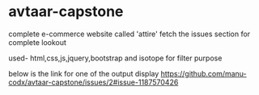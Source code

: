 # avtaar-capstone

complete e-commerce website called 'attire'
fetch the issues section for complete lookout

used- html,css,js,jquery,bootstrap and isotope for filter purpose

below is the link for one of the output display
https://github.com/manu-codx/avtaar-capstone/issues/2#issue-1187570426


